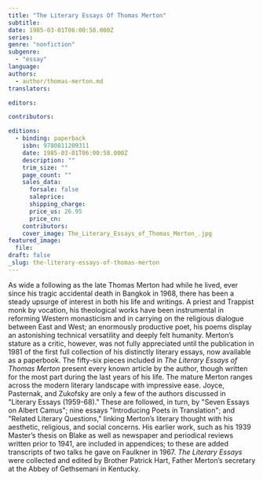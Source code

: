 ```yaml
---
title: "The Literary Essays Of Thomas Merton"
subtitle:
date: 1985-03-01T06:00:58.000Z
series:
genre: "nonfiction"
subgenre:
  - "essay"
language:
authors:
  - author/thomas-merton.md
translators:

editors:

contributors:

editions:
  - binding: paperback
    isbn: 9780811209311
    date: 1985-03-01T06:00:58.000Z
    description: ""
    trim_size: ""
    page_count: ""
    sales_data:
      forsale: false
      saleprice:
      shipping_charge:
      price_us: 26.95
      price_cn:
    contributors:
    cover_image: The_Literary_Essays_of_Thomas_Merton_.jpg
featured_image:
  file:
draft: false
_slug: the-literary-essays-of-thomas-merton
---
```


As wide a following as the late Thomas Merton had while he lived, ever since his tragic accidental death in Bangkok in 1968, there has been a steady upsurge of interest in both his life and writings. A priest and Trappist monk by vocation, his theological works have been instrumental in reforming Western monasticism and in carrying on the religious dialogue between East and West; an enormously productive poet, his poems display an astonishing technical versatility and deeply felt humanity. Merton’s stature as a critic, however, was not fully appreciated until the publication in 1981 of the first full collection of his distinctly literary essays, now available as a paperbook. The fifty-six pieces included in _The Literary Essays of Thomas Merton_ present every known article by the author, though written for the most part during the last years of his life. The mature Merton ranges across the modern literary landscape with impressive ease. Joyce, Pasternak, and Zukofsky are only a few of the authors discussed in "Literary Essays (1959-68)." These are followed, in turn, by "Seven Essays on Albert Camus"; nine essays "Introducing Poets in Translation"; and "Related Literary Questions," linking Merton’s literary thought with his aesthetic, religious, and social concerns. His earlier work, such as his 1939 Master’s thesis on Blake as well as newspaper and periodical reviews written prior to 1941, are included in appendices; to these are added transcripts of two talks he gave on Faulkner in 1967. _The Literary Essays_ were collected and edited by Brother Patrick Hart, Father Merton’s secretary at the Abbey of Gethsemani in Kentucky.

